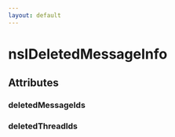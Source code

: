 ```yaml
---
layout: default
---
```


# nsIDeletedMessageInfo #

## Attributes ##

### deletedMessageIds ###

### deletedThreadIds ###
